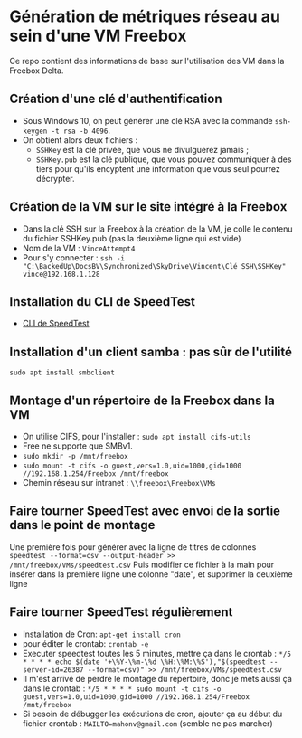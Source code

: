 # Génération de métriques réseau au sein d'une VM Freebox

Ce repo contient des informations de base sur l'utilisation des VM dans la Freebox Delta.

## Création d'une clé d'authentification

- Sous Windows 10, on peut générer une clé RSA avec la commande `ssh-keygen -t rsa -b 4096`.
- On obtient alors deux fichiers :
  - `SSHKey` est la clé privée, que vous ne divulguerez jamais ;
  - `SSHKey.pub` est la clé publique, que vous pouvez communiquer à des tiers pour qu'ils encyptent une information que vous seul pourrez décrypter.

## Création de la VM sur le site intégré à la Freebox

- Dans la clé SSH sur la Freebox à la création de la VM, je colle le contenu du fichier SSHKey.pub (pas la deuxième ligne qui est vide)
- Nom de la VM : `VinceAttempt4`
- Pour s'y connecter : `ssh -i "C:\BackedUp\DocsBV\Synchronized\SkyDrive\Vincent\Clé SSH\SSHKey" vince@192.168.1.128`

## Installation du CLI de SpeedTest

- [CLI de SpeedTest](https://www.speedtest.net/fr/apps/cli)

## Installation d'un client samba : pas sûr de l'utilité

`sudo apt install smbclient`

## Montage d'un répertoire de la Freebox dans la VM

- On utilise CIFS, pour l'installer : `sudo apt install cifs-utils`
- Free ne supporte que SMBv1.
- `sudo mkdir -p /mnt/freebox`
- `sudo mount -t cifs -o guest,vers=1.0,uid=1000,gid=1000 //192.168.1.254/Freebox /mnt/freebox`
- Chemin réseau sur intranet : `\\freebox\Freebox\VMs`

## Faire tourner SpeedTest avec envoi de la sortie dans le point de montage

Une première fois pour générer avec la ligne de titres de colonnes
`speedtest --format=csv --output-header >> /mnt/freebox/VMs/speedtest.csv`
Puis modifier ce fichier à la main pour insérer dans la première ligne une colonne "date", et supprimer la deuxième ligne

## Faire tourner SpeedTest régulièrement

- Installation de Cron: `apt-get install cron`
- pour éditer le crontab: `crontab -e`
- Executer speedtest toutes les 5 minutes, mettre ça dans le crontab : `*/5 * * * * echo $(date '+\%Y-\%m-\%d \%H:\%M:\%S'),"$(speedtest --server-id=26387 --format=csv)" >> /mnt/freebox/VMs/speedtest.csv`
- Il m'est arrivé de perdre le montage du répertoire, donc je mets aussi ça dans le crontab : `*/5 * * * * sudo mount -t cifs -o guest,vers=1.0,uid=1000,gid=1000 //192.168.1.254/Freebox /mnt/freebox`
- Si besoin de débugger les exécutions de cron, ajouter ça au début du fichier crontab : `MAILTO=mahonv@gmail.com` (semble ne pas marcher)
